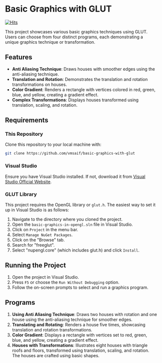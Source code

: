 # Basic Graphics with GLUT

[![Hits](https://hits.sh/github.com/vmsaif/basic-graphics-with-glut.svg?label=Visits&color=100b75)](https://hits.sh/github.com/vmsaif/basic-graphics-with-glut/)

This project showcases various basic graphics techniques using GLUT. Users can choose from four distinct programs, each demonstrating a unique graphics technique or transformation.

## Features

- **Anti Aliasing Technique**: Draws houses with smoother edges using the anti-aliasing technique.
- **Translation and Rotation**: Demonstrates the translation and rotation transformations on houses.
- **Color Gradient**: Renders a rectangle with vertices colored in red, green, blue, and yellow, creating a gradient effect.
- **Complex Transformations**: Displays houses transformed using translation, scaling, and rotation.

## Requirements

### This Repository

Clone this repository to your local machine with:

```bash
git clone https://github.com/vmsaif/basic-graphics-with-glut
```

### Visual Studio

Ensure you have Visual Studio installed. If not, download it from [Visual Studio Official Website](https://visualstudio.microsoft.com/).

### GLUT Library

This project requires the OpenGL library or `glut.h`. The easiest way to set it up in Visual Studio is as follows:

1. Navigate to the directory where you cloned the project.
2. Open the `basic-graphics-in-opengl.sln` file in Visual Studio.
3. Click on `Project` in the menu bar.
4. Select `Manage NuGet Packages`.
5. Click on the "Browse" tab.
6. Search for "freeglut".
7. Select "nupengl.core" (which includes glut.h) and click `Install`.

## Running the Project

1. Open the project in Visual Studio.
2. Press `F5` or choose the `Run Without Debugging` option.
3. Follow the on-screen prompts to select and run a graphics program.

## Programs

1. **Using Anti Aliasing Technique**: Draws two houses with rotation and one house using the anti-aliasing technique for smoother edges.
2. **Translating and Rotating**: Renders a house five times, showcasing translation and rotation transformations.
3. **Color Gradient**: Displays a rectangle with vertices set to red, green, blue, and yellow, creating a gradient effect.
4. **Houses with Transformations**: Illustrates eight houses with triangle roofs and floors, transformed using translation, scaling, and rotation. The houses are crafted using basic shapes.

